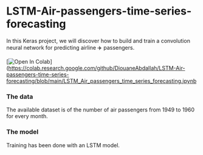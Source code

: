 # LSTM-Air-passengers-time-series-forecasting
In this Keras project, we will discover how to build and train a convolution neural network for predicting airline ✈️ passengers.

[![Open In Colab](https://colab.research.google.com/assets/colab-badge.svg)](https://colab.research.google.com/github/DiouaneAbdallah/LSTM-Air-passengers-time-series-forecasting/blob/main/LSTM_Air_passengers_time_series_forecasting.ipynb

### The data
The available dataset is of the number of air passengers from 1949 to 1960 for every month.

### The model
Training has been done with an LSTM model.




